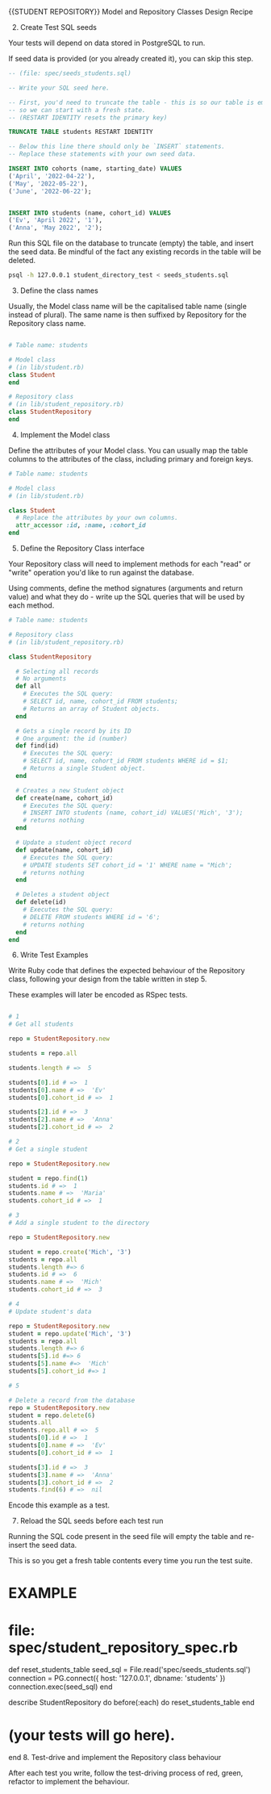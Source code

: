 {{STUDENT REPOSITORY}} Model and Repository Classes Design Recipe


2. Create Test SQL seeds

Your tests will depend on data stored in PostgreSQL to run.

If seed data is provided (or you already created it), you can skip this step.

```sql
-- (file: spec/seeds_students.sql)

-- Write your SQL seed here. 

-- First, you'd need to truncate the table - this is so our table is emptied between each test run,
-- so we can start with a fresh state.
-- (RESTART IDENTITY resets the primary key)

TRUNCATE TABLE students RESTART IDENTITY

-- Below this line there should only be `INSERT` statements.
-- Replace these statements with your own seed data.

INSERT INTO cohorts (name, starting_date) VALUES 
('April', '2022-04-22'),
('May', '2022-05-22'),
('June', '2022-06-22');


INSERT INTO students (name, cohort_id) VALUES 
('Ev', 'April 2022', '1'),
('Anna', 'May 2022', '2');
```
Run this SQL file on the database to truncate (empty) the table, and insert the seed data. Be mindful of the fact any existing records in the table will be deleted.

```bash
psql -h 127.0.0.1 student_directory_test < seeds_students.sql
```

3. Define the class names

Usually, the Model class name will be the capitalised table name (single instead of plural). The same name is then suffixed by Repository for the Repository class name.

```ruby

# Table name: students

# Model class
# (in lib/student.rb)
class Student
end

# Repository class
# (in lib/student_repository.rb)
class StudentRepository
end
```

4. Implement the Model class

Define the attributes of your Model class. You can usually map the table columns to the attributes of the class, including primary and foreign keys.

```ruby
# Table name: students

# Model class
# (in lib/student.rb)

class Student
  # Replace the attributes by your own columns.
  attr_accessor :id, :name, :cohort_id
end
```
5. Define the Repository Class interface

Your Repository class will need to implement methods for each "read" or "write" operation you'd like to run against the database.

Using comments, define the method signatures (arguments and return value) and what they do - write up the SQL queries that will be used by each method.

```ruby
# Table name: students

# Repository class
# (in lib/student_repository.rb)

class StudentRepository

  # Selecting all records
  # No arguments
  def all
    # Executes the SQL query:
    # SELECT id, name, cohort_id FROM students;
    # Returns an array of Student objects.
  end

  # Gets a single record by its ID
  # One argument: the id (number)
  def find(id)
    # Executes the SQL query:
    # SELECT id, name, cohort_id FROM students WHERE id = $1;
    # Returns a single Student object.
  end

  # Creates a new Student object
  def create(name, cohort_id)
    # Executes the SQL query:
    # INSERT INTO students (name, cohort_id) VALUES('Mich', '3');
    # returns nothing
  end

  # Update a student object record
  def update(name, cohort_id)
    # Executes the SQL query:
    # UPDATE students SET cohort_id = '1' WHERE name = "Mich';
    # returns nothing
  end

  # Deletes a student object
  def delete(id)
    # Executes the SQL query:
    # DELETE FROM students WHERE id = '6';
    # returns nothing
  end
end
```

6. Write Test Examples

Write Ruby code that defines the expected behaviour of the Repository class, following your design from the table written in step 5.

These examples will later be encoded as RSpec tests.

```ruby

# 1
# Get all students

repo = StudentRepository.new

students = repo.all

students.length # =>  5

students[0].id # =>  1
students[0].name # =>  'Ev'
students[0].cohort_id # =>  1

students[2].id # =>  3
students[2].name # =>  'Anna'
students[2].cohort_id # =>  2

# 2
# Get a single student

repo = StudentRepository.new

student = repo.find(1)
students.id # =>  1
students.name # =>  'Maria'
students.cohort_id # =>  1

# 3
# Add a single student to the directory

repo = StudentRepository.new

student = repo.create('Mich', '3')
students = repo.all
students.length #=> 6
students.id # =>  6
students.name # =>  'Mich'
students.cohort_id # =>  3

# 4
# Update student's data

repo = StudentRepository.new
student = repo.update('Mich', '3')
students = repo.all
students.length #=> 6
students[5].id #=> 6
students[5].name #=>  'Mich'
students[5].cohort_id #=> 1

# 5

# Delete a record from the database
repo = StudentRepository.new
student = repo.delete(6)
students.all
students.repo.all # =>  5
students[0].id # =>  1
students[0].name # =>  'Ev'
students[0].cohort_id # =>  1

students[3].id # =>  3
students[3].name # =>  'Anna'
students[3].cohort_id # =>  2
students.find(6) # =>  nil
``` 
Encode this example as a test.

7. Reload the SQL seeds before each test run

Running the SQL code present in the seed file will empty the table and re-insert the seed data.

This is so you get a fresh table contents every time you run the test suite.

# EXAMPLE

# file: spec/student_repository_spec.rb

def reset_students_table
  seed_sql = File.read('spec/seeds_students.sql')
  connection = PG.connect({ host: '127.0.0.1', dbname: 'students' })
  connection.exec(seed_sql)
end

describe StudentRepository do
  before(:each) do 
    reset_students_table
  end

  # (your tests will go here).
end
8. Test-drive and implement the Repository class behaviour

After each test you write, follow the test-driving process of red, green, refactor to implement the behaviour.